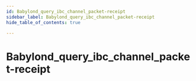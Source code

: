 ```yaml
---
id: Babylond_query_ibc_channel_packet-receipt
sidebar_label: Babylond_query_ibc_channel_packet-receipt
hide_table_of_contents: true

---
```


# Babylond_query_ibc_channel_packet-receipt